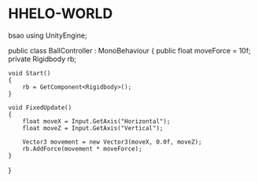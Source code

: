 # HHELO-WORLD
bsao
using UnityEngine;

public class BallController : MonoBehaviour
{
    public float moveForce = 10f;
    private Rigidbody rb;

    void Start()
    {
        rb = GetComponent<Rigidbody>();
    }

    void FixedUpdate()
    {
        float moveX = Input.GetAxis("Horizontal");
        float moveZ = Input.GetAxis("Vertical");

        Vector3 movement = new Vector3(moveX, 0.0f, moveZ);
        rb.AddForce(movement * moveForce);                    
    }
}

